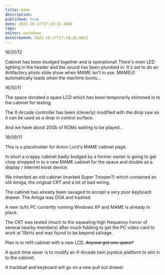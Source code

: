 ```yaml
---
title: mame
description: 
published: true
date: 2022-10-17T17:18:32.440Z
tags: 
editor: markdown
dateCreated: 2022-10-17T17:18:26.681Z
---
```


16/01/12

Cabinet has been kludged together and is operational! There's even LED lighting in the header and the sound has been plumbed in. It's set to do an Artifactory photo slide show when MAME isn't in use. MAMEUI automatically loads when the machine boots...

16/10/11

The space donated a spare LCD which has been temporarily shimmed in to the cabinet for testing.

The X-Arcade controller has been (cleverly) modified with the drop saw so it can be used as a drop in control surface.

And we have about 20Gb of ROMs waiting to be played...

18/09/11

This is a placeholder for Anton Lord's MAME cabinet page.

In short a crappy cabinet badly bodged by a former owner is going to get chop shopped in to a new MAME cabinet for the space and double as a display / internet kiosk device.

We inherited an old cabinet (marked Super Trooper?) which contained an old Amiga, the original CRT and a lot of bad wiring.

The cabinet has already been savaged to accept a very poor keyboard drawer. The Amiga was DOA and trashed.

A new (s/h) PC currently running Windows XP and MAME is already in place.

The CRT was tested (much to the squealing high frequency horror of several nearby members) after much fiddling to get the PC video card to work at 15kHz and was found to be beyond salvage.

Plan is to refit cabinet with a new LCD. <s>*Anyone got one spare?*</s>

A quick time saver is to modify an X-Arcade twin joystick platform to slot in to the cabinet.

A trackball and keyboard will go on a new pull out drawer

